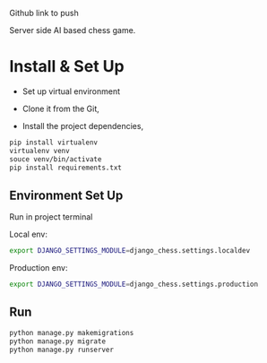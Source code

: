 


Github link to push  


Server side AI based chess game.


# Install & Set Up
- Set up virtual environment

- Clone it from the Git, 
- Install the project dependencies,
 
```bash
pip install virtualenv
virtualenv venv
souce venv/bin/activate
pip install requirements.txt 
``` 

## Environment Set Up
Run in project terminal

Local env:
```bash
export DJANGO_SETTINGS_MODULE=django_chess.settings.localdev
```

Production env:
```bash
export DJANGO_SETTINGS_MODULE=django_chess.settings.production
```

## Run 
```bash
python manage.py makemigrations
python manage.py migrate
python manage.py runserver
```
 

 
